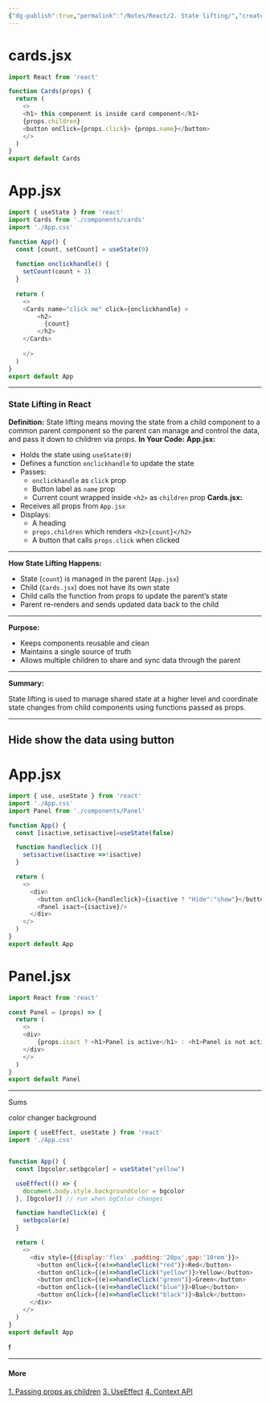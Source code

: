 ```yaml
---
{"dg-publish":true,"permalink":"/Notes/React/2. State lifting/","created":"2025-05-16T17:02:45.264+05:30"}
---
```


# cards.jsx
```js
import React from 'react'

function Cards(props) {
  return (
    <>
    <h1> this component is inside card component</h1>
    {props.children}
    <button onClick={props.click}> {props.name}</button>
    </> 
  ) 
}
export default Cards

```

# App.jsx

```js
import { useState } from 'react'
import Cards from './components/cards'
import './App.css'

function App() {
  const [count, setCount] = useState(0)
  
  function onclickhandle() {
    setCount(count + 1)
  }
  
  return (
    <>
    <Cards name="click me" click={onclickhandle} >
        <h2>
          {count}
        </h2>
    </Cards>
      
    </>
  )
}
export default App
```

---
### State Lifting in React

**Definition:**
State lifting means moving the state from a child component to a common parent component so the parent can manage and control the data, and pass it down to children via props.
**In Your Code:**
**App.jsx:**
* Holds the state using `useState(0)`
* Defines a function `onclickhandle` to update the state
* Passes:
  * `onclickhandle` as `click` prop
  * Button label as `name` prop
  * Current count wrapped inside `<h2>` as `children` prop
**Cards.jsx:**
* Receives all props from `App.jsx`
* Displays:
  * A heading
  * `props.children` which renders `<h2>{count}</h2>`
  * A button that calls `props.click` when clicked
---
**How State Lifting Happens:**

* State (`count`) is managed in the parent (`App.jsx`)
* Child (`Cards.jsx`) does not have its own state
* Child calls the function from props to update the parent’s state
* Parent re-renders and sends updated data back to the child
---
**Purpose:**

* Keeps components reusable and clean
* Maintains a single source of truth
* Allows multiple children to share and sync data through the parent
---
**Summary:**

State lifting is used to manage shared state at a higher level and coordinate state changes from child components using functions passed as props.

---

## Hide show the data using button

# App.jsx

```js
import { use, useState } from 'react'
import './App.css'
import Panel from './components/Panel'

function App() {
  const [isactive,setisactive]=useState(false)

  function handleclick (){
    setisactive(isactive =>!isactive)
  }

  return (
    <>
      <div>
        <button onClick={handleclick}>{isactive ? "Hide":"show"}</button>
        <Panel isact={isactive}/>
      </div>
    </>
  )
}
export default App

```

# Panel.jsx

```js
import React from 'react'

const Panel = (props) => {
  return (
    <>
    <div>
        {props.isact ? <h1>Panel is active</h1> : <h1>Panel is not active</h1>}
    </div>
    </>
  )
}
export default Panel
```


---
Sums

color changer background
```js
import { useEffect, useState } from 'react'
import './App.css'


function App() {
  const [bgcolor,setbgcolor] = useState("yellow")

  useEffect(() => {
    document.body.style.backgroundColor = bgcolor
  }, [bgcolor]) // run when bgColor changes

  function handleClick(e) {
    setbgcolor(e)
  }

  return (
    <>
      <div style={{display:'flex' ,padding:'20px',gap:'10rem'}}>
        <button onClick={(e)=>handleClick("red")}>Red</button>
        <button onClick={(e)=>handleClick("yellow")}>Yellow</button>
        <button onClick={(e)=>handleClick("green")}>Green</button>
        <button onClick={(e)=>handleClick("blue")}>Blue</button>
        <button onClick={(e)=>handleClick("black")}>Balck</button>
      </div>
    </>
  )
}
export default App


```

f

---
#### More
[1. Passing props as children](1.%20Passing%20props%20as%20children.md)
[3. UseEffect](3.%20UseEffect.md)
[4. Context API](4.%20Context%20API.md)